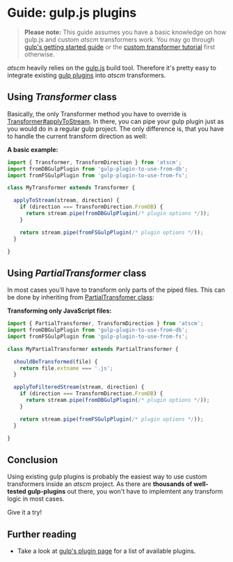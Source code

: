 # Guide: gulp.js plugins

> **Please note:** This guide assumes you have a basic knowledge on how gulp.js and custom *atscm* transformers work. You may go through [gulp's getting started guide](https://github.com/gulpjs/gulp/blob/master/docs/getting-started.md) or the [custom transformer tutorial](https://doc.esdoc.org/github.com/atSCM/atscm/manual/tutorial/custom-transformer.html) first otherwise.   

*atscm* heavily relies on the [gulp.js](http://gulpjs.com) build tool. Therefore it's pretty easy to integrate existing [gulp plugins](http://gulpjs.com/plugins/) into *atscm* transformers.

## Using *Transformer* class

Basically, the only Transformer method you have to override is [Transformer#applyToStream](https://doc.esdoc.org/github.com/atSCM/atscm/class/src/lib/transform/Transformer.js~Transformer.html#instance-method-applyToStream). In there, you can pipe your gulp plugin just as you would do in a regular gulp project. The only difference is, that you have to handle the current transform direction as well:

**A basic example:**

```javascript
import { Transformer, TransformDirection } from 'atscm';
import fromDBGulpPlugin from 'gulp-plugin-to-use-from-db';
import fromFSGulpPlugin from 'gulp-plugin-to-use-from-fs';

class MyTransformer extends Transformer {

  applyToStream(stream, direction) {
    if (direction === TransformDirection.FromDB) {
      return stream.pipe(fromDBGulpPlugin(/* plugin options */));
    }

    return stream.pipe(fromFSGulpPlugin(/* plugin options */));
  }

}
```

## Using *PartialTransformer* class

In most cases you'll have to transform only parts of the piped files. This can be done by inheriting from [PartialTransfomer class](https://doc.esdoc.org/github.com/atSCM/atscm/class/src/lib/transform/PartialTransformer.js~PartialTransformer.html):

**Transforming only JavaScript files:**

```javascript
import { PartialTransformer, TransformDirection } from 'atscm';
import fromDBGulpPlugin from 'gulp-plugin-to-use-from-db';
import fromFSGulpPlugin from 'gulp-plugin-to-use-from-fs';

class MyPartialTransformer extends PartialTransformer {

  shouldBeTransformed(file) {
    return file.extname === '.js';
  }

  applyToFilteredStream(stream, direction) {
    if (direction === TransformDirection.FromDB) {
      return stream.pipe(fromDBGulpPlugin(/* plugin options */));
    }

    return stream.pipe(fromFSGulpPlugin(/* plugin options */));
  }

}
```

## Conclusion

Using existing gulp plugins is probably the easiest way to use custom transformers inside an *atscm* project. As there are **thousands of well-tested gulp-plugins** out there, you won't have to implemtent any transform logic in most cases.

Give it a try!

## Further reading

 - Take a look at [gulp's plugin page](http://gulpjs.com/plugins/) for a list of available plugins.
